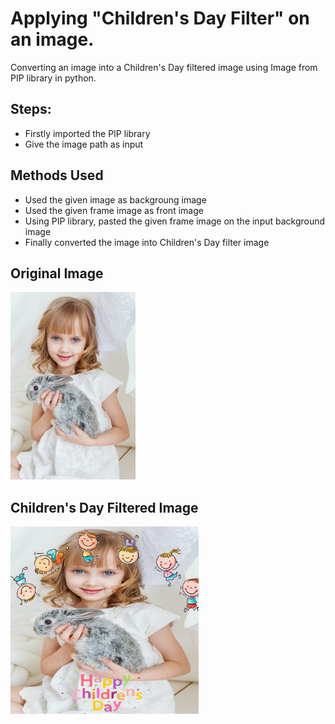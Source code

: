 # Applying "Children's Day Filter" on an image.

Converting an image into a Children's Day filtered image using Image from PIP library in python.

## Steps:
* Firstly imported the PIP library 
* Give the image path as input

## Methods Used
* Used the given image as backgroung image
* Used the given frame image as front image
* Using PIP library, pasted the given frame image on the input background image 
* Finally converted the image into Children's Day filter image


## Original Image
<img src="Images/Image.jpg" height="300px">

## Children's Day Filtered Image
<img src="Images/Children's Day Filtered Image.png" height="300px">

